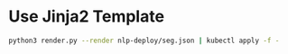 # Use Jinja2 Template

```bash
python3 render.py --render nlp-deploy/seg.json | kubectl apply -f -
```

